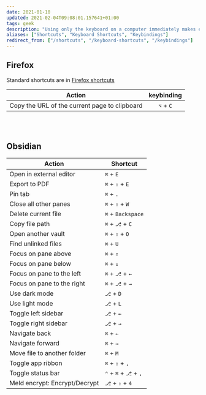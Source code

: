 ```yaml
---
date: 2021-01-10
updated: 2021-02-04T09:08:01.157641+01:00
tags: geek
description: "Using only the keyboard on a computer immediately makes everything twice as slower, but on the long run four times faster"
aliases: ["Shortcuts", "Keyboard Shortcuts", "Keybindings"]
redirect_from: ["/shortcuts", "/keyboard-shortcuts", "/keybindings"]
---
```

## Firefox

Standard shortcuts are in [Firefox shortcuts](https://support.mozilla.org/en-US/kb/keyboard-shortcuts-perform-firefox-tasks-quickly "Keyboard Shortcuts - Mozilla Support")

|                    Action                     | keybinding |
|:---------------------------------------------:|:----------:|
| Copy the URL of the current page to clipboard | `⌥` + `C`  |


<br>
<br>

## Obsidian

| Action                      | Shortcut              |
| --------------------------- | --------------------- |
| Open in external editor     | `⌘` + `E`             |
| Export to PDF               | `⌘` + `⇧` + `E`       |
| Pin tab                     | `⌘` + `.`             |
| Close all other panes       | `⌘` + `⇧` + `W`       |
| Delete current file         | `⌘` + `Backspace`     |
| Copy file path              | `⌘` + `⎇` + `C`       |
| Open another vault          | `⌘` + `⇧` + `O`       |
| Find unlinked files         | `⌘` + `U`             |
| Focus on pane above         | `⌘` + `↑`             |
| Focus on pane below         | `⌘` + `↓`             |
| Focus on pane to the left   | `⌘` + `⎇` + `←`       |
| Focus on pane to the right  | `⌘` + `⎇` + `→`       |
| Use dark mode               | `⎇` + `D`             |
| Use light mode              | `⎇` + `L`             |
| Toggle left sidebar         | `⎇` + `←`             |
| Toggle right sidebar        | `⎇` + `→`             |
| Navigate back               | `⌘` + `←`             |
| Navigate forward            | `⌘` + `→`             |
| Move file to another folder | `⌘` + `M`             |
| Toggle app ribbon           | `⌘` + `⇧` + `,`       |
| Toggle status bar           | `⌃` + `⌘` + `⎇` + `,` |
| Meld encrypt: Encrypt/Decrypt | `⎇` + `⇧` + `4`     |